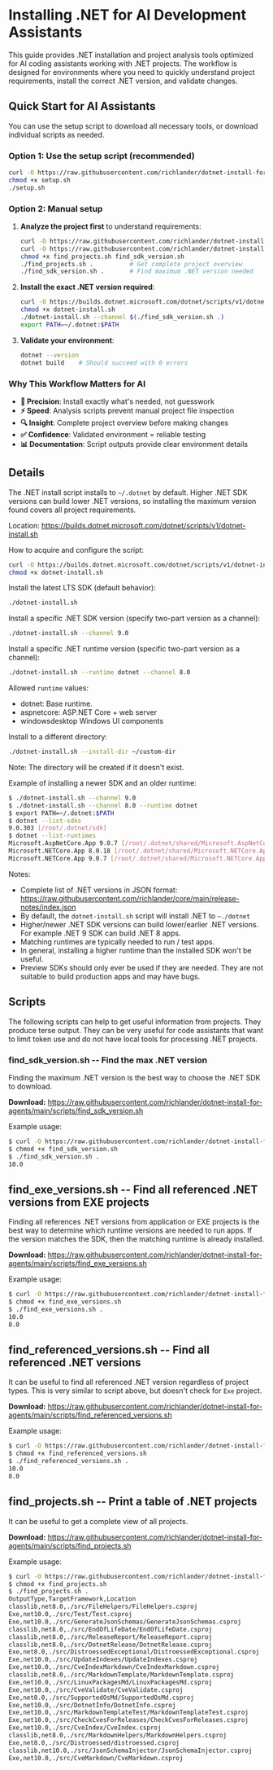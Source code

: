 # Installing .NET for AI Development Assistants

This guide provides .NET installation and project analysis tools optimized for AI coding assistants working with .NET projects. The workflow is designed for environments where you need to quickly understand project requirements, install the correct .NET version, and validate changes.

## Quick Start for AI Assistants

You can use the setup script to download all necessary tools, or download individual scripts as needed.

### Option 1: Use the setup script (recommended)

```bash
curl -O https://raw.githubusercontent.com/richlander/dotnet-install-for-agents/main/setup.sh
chmod +x setup.sh
./setup.sh
```

### Option 2: Manual setup

1. **Analyze the project first** to understand requirements:
   ```bash
   curl -O https://raw.githubusercontent.com/richlander/dotnet-install-for-agents/main/scripts/find_projects.sh
   curl -O https://raw.githubusercontent.com/richlander/dotnet-install-for-agents/main/scripts/find_sdk_version.sh
   chmod +x find_projects.sh find_sdk_version.sh
   ./find_projects.sh .          # Get complete project overview
   ./find_sdk_version.sh .       # Find maximum .NET version needed
   ```

2. **Install the exact .NET version required**:
   ```bash
   curl -O https://builds.dotnet.microsoft.com/dotnet/scripts/v1/dotnet-install.sh
   chmod +x dotnet-install.sh
   ./dotnet-install.sh --channel $(./find_sdk_version.sh .)
   export PATH=~/.dotnet:$PATH
   ```

3. **Validate your environment**:
   ```bash
   dotnet --version
   dotnet build    # Should succeed with 0 errors
   ```

### Why This Workflow Matters for AI

- **🎯 Precision**: Install exactly what's needed, not guesswork
- **⚡ Speed**: Analysis scripts prevent manual project file inspection  
- **🔍 Insight**: Complete project overview before making changes
- **✅ Confidence**: Validated environment = reliable testing
- **📊 Documentation**: Script outputs provide clear environment details

## Details

The .NET install script installs to `~/.dotnet` by default. Higher .NET SDK versions can build lower .NET versions, so installing the maximum version found covers all project requirements.

Location: https://builds.dotnet.microsoft.com/dotnet/scripts/v1/dotnet-install.sh

How to acquire and configure the script:

```bash
curl -O https://builds.dotnet.microsoft.com/dotnet/scripts/v1/dotnet-install.sh
chmod +x dotnet-install.sh 
```

 Install the latest LTS SDK (default behavior):

```bash
./dotnet-install.sh
```

Install a specific .NET SDK version (specify two-part version as a channel):

```bash
./dotnet-install.sh --channel 9.0
```

Install a specific .NET runtime version (specific two-part version as a channel):

```bash
./dotnet-install.sh --runtime dotnet --channel 8.0
```

Allowed `runtime` values:

- dotnet: Base runtime.
- aspnetcore: ASP.NET Core + web server
- windowsdesktop Windows UI components

Install to a different directory:

```bash
./dotnet-install.sh --install-dir ~/custom-dir
```

Note: The directory will be created if it doesn't exist.

Example of installing a newer SDK and an older runtime:

```bash
$ ./dotnet-install.sh --channel 9.0
$ ./dotnet-install.sh --channel 8.0 --runtime dotnet
$ export PATH=~/.dotnet:$PATH
$ dotnet --list-sdks
9.0.303 [/root/.dotnet/sdk]
$ dotnet --list-runtimes
Microsoft.AspNetCore.App 9.0.7 [/root/.dotnet/shared/Microsoft.AspNetCore.App]
Microsoft.NETCore.App 8.0.18 [/root/.dotnet/shared/Microsoft.NETCore.App]
Microsoft.NETCore.App 9.0.7 [/root/.dotnet/shared/Microsoft.NETCore.App]
```

Notes:

- Complete list of .NET versions in JSON format: https://raw.githubusercontent.com/richlander/core/main/release-notes/index.json
- By default, the `dotnet-install.sh` script will install .NET to `~./dotnet`
- Higher/newer .NET SDK versions can build lower/earlier .NET versions. For example .NET 9 SDK can build .NET 8 apps.
- Matching runtimes are typically needed to run / test apps.
- In general, installing a higher runtime than the installed SDK won't be useful.
- Preview SDKs should only ever be used if they are needed. They are not suitable to build production apps and may have bugs.

## Scripts

The following scripts can help to get useful information from projects. They produce terse output. They can be very useful for code assistants that want to limit token use and do not have local tools for processing .NET projects.

### find_sdk_version.sh -- Find the max .NET version

Finding the maximum .NET version is the best way to choose the .NET SDK to download.

**Download:** https://raw.githubusercontent.com/richlander/dotnet-install-for-agents/main/scripts/find_sdk_version.sh

Example usage:

```bash
$ curl -O https://raw.githubusercontent.com/richlander/dotnet-install-for-agents/main/scripts/find_sdk_version.sh
$ chmod +x find_sdk_version.sh
$ ./find_sdk_version.sh .
10.0
```

## find_exe_versions.sh -- Find all referenced .NET versions from EXE projects

Finding all references .NET versions from application or EXE projects is the best way to determine which runtime versions are needed to run apps. If the version matches the SDK, then the matching runtime is already installed.

**Download:** https://raw.githubusercontent.com/richlander/dotnet-install-for-agents/main/scripts/find_exe_versions.sh

Example usage:

```bash
$ curl -O https://raw.githubusercontent.com/richlander/dotnet-install-for-agents/main/scripts/find_exe_versions.sh
$ chmod +x find_exe_versions.sh
$ ./find_exe_versions.sh .
10.0
8.0
```

## find_referenced_versions.sh -- Find all referenced .NET versions

It can be useful to find all referenced .NET version regardless of project types. This is very similar to script above, but doesn't check for `Exe` project.

**Download:** https://raw.githubusercontent.com/richlander/dotnet-install-for-agents/main/scripts/find_referenced_versions.sh

Example usage:

```bash
$ curl -O https://raw.githubusercontent.com/richlander/dotnet-install-for-agents/main/scripts/find_referenced_versions.sh
$ chmod +x find_referenced_versions.sh
$ ./find_referenced_versions.sh .
10.0
8.0
```

## find_projects.sh -- Print a table of .NET projects

It can be useful to get a complete view of all projects.

**Download:** https://raw.githubusercontent.com/richlander/dotnet-install-for-agents/main/scripts/find_projects.sh

Example usage:

```bash
$ curl -O https://raw.githubusercontent.com/richlander/dotnet-install-for-agents/main/scripts/find_projects.sh
$ chmod +x find_projects.sh
$ ./find_projects.sh .
OutputType,TargetFramework,Location
classlib,net8.0,./src/FileHelpers/FileHelpers.csproj
Exe,net10.0,./src/Test/Test.csproj
Exe,net10.0,./src/GenerateJsonSchemas/GenerateJsonSchemas.csproj
classlib,net8.0,./src/EndOfLifeDate/EndOfLifeDate.csproj
classlib,net8.0,./src/ReleaseReport/ReleaseReport.csproj
classlib,net8.0,./src/DotnetRelease/DotnetRelease.csproj
Exe,net8.0,./src/DistroessedExceptional/DistroessedExceptional.csproj
Exe,net10.0,./src/UpdateIndexes/UpdateIndexes.csproj
Exe,net10.0,./src/CveIndexMarkdown/CveIndexMarkdown.csproj
classlib,net8.0,./src/MarkdownTemplate/MarkdownTemplate.csproj
Exe,net10.0,./src/LinuxPackagesMd/LinuxPackagesMd.csproj
Exe,net10.0,./src/CveValidate/CveValidate.csproj
Exe,net8.0,./src/SupportedOsMd/SupportedOsMd.csproj
Exe,net10.0,./src/DotnetInfo/DotnetInfo.csproj
Exe,net10.0,./src/MarkdownTemplateTest/MarkdownTemplateTest.csproj
Exe,net10.0,./src/CheckCvesForReleases/CheckCvesForReleases.csproj
Exe,net10.0,./src/CveIndex/CveIndex.csproj
classlib,net8.0,./src/MarkdownHelpers/MarkdownHelpers.csproj
Exe,net8.0,./src/Distroessed/distroessed.csproj
classlib,net10.0,./src/JsonSchemaInjector/JsonSchemaInjector.csproj
Exe,net10.0,./src/CveMarkdown/CveMarkdown.csproj
```
